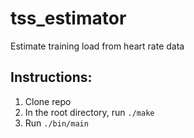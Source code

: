 # tss_estimator
Estimate training load from heart rate data


## Instructions:
1. Clone repo
2. In the root directory, run `./make`
3. Run `./bin/main`
